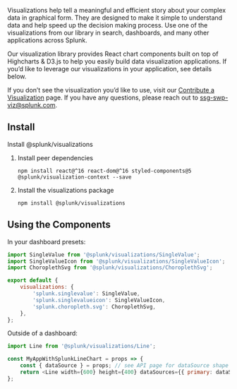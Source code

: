 Visualizations help tell a meaningful and efficient story about your complex data in graphical form. They are designed to make it simple to understand data and help speed up the decision making process. Use one of the visualizations from our library in search, dashboards, and many other applications across Splunk.

Our visualization library provides React chart components built on top of Highcharts & D3.js to help you easily build data visualization applications. If you’d like to leverage our visualizations in your application, see details below.

If you don’t see the visualization you’d like to use, visit our [Contribute a Visualization](https://devplat.splunkdev.page/vision/?path=/story/overview-how-to-contribute--page) page. If you have any questions, please reach out to [ssg-swp-viz@splunk.com](ssg-swp-viz@splunk.com).

## Install

Install @splunk/visualizations

1.  Install peer dependencies
    ```
    npm install react@^16 react-dom@^16 styled-components@5 @splunk/visualization-context --save
    ```
1.  Install the visualizations package
    ```
    npm install @splunk/visualizations
    ```

## Using the Components

In your dashboard presets:

```js
import SingleValue from '@splunk/visualizations/SingleValue';
import SingleValueIcon from '@splunk/visualizations/SingleValueIcon';
import ChoroplethSvg from '@splunk/visualizations/ChoroplethSvg';

export default {
    visualizations: {
        'splunk.singlevalue': SingleValue,
        'splunk.singlevalueicon': SingleValueIcon,
        'splunk.choropleth.svg': ChoroplethSvg,
    },
};
```

Outside of a dashboard:

```js
import Line from '@splunk/visualizations/Line';

const MyAppWithSplunkLineChart = props => {
    const { dataSource } = props; // see API page for dataSource shape
    return <Line width={600} height={400} dataSources={{ primary: dataSource }} />;
};
```
